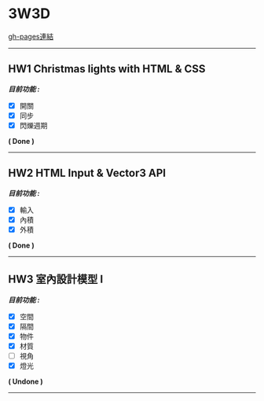 # 3W3D
[gh-pages連結](https://mu-xiang.github.io/3w3d/)

-----

## HW1 Christmas lights with HTML & CSS

***目前功能 :***

- [x] 開關
- [x] 同步
- [x] 閃爍週期

__( Done )__

-----

## HW2 HTML Input & Vector3 API

***目前功能 :***

- [x] 輸入
- [x] 內積
- [x] 外積

__( Done )__

-----

## HW3 室內設計模型 I

***目前功能 :***

- [x] 空間
- [x] 隔間
- [x] 物件
- [x] 材質
- [ ] 視角
- [x] 燈光

__( Undone )__

-----


